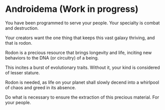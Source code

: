# Androidema (Work in progress)

You have been programmed to serve your people. Your specialty is combat and destruction.

Your creators want the one thing that keeps this vast galaxy thriving, and that is rodon.

Rodon is a precious resource that brings longevity and life, inciting new behaviors to the DNA (or circuitry) of a being.

This incites a burst of evolutionary traits. Without it, your kind is considered of lesser stature.

Rodon is needed, as life on your planet shall slowly decend into a whirlpool of chaos and greed in its absence.

Do what is necessary to ensure the extraction of this precious material. For your people.

